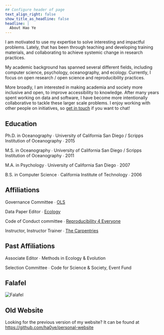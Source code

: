 ```yaml
---
## Configure header of page
text_align_right: false
show_title_as_headline: false
headline: |
  About Hao Ye
---
```


I am motivated to use my expertise to solve interesting and impactful problems. Lately, that has been through teaching and developing training materials, and collaborating to achieve systemic change in research practices.

My academic background has spanned several different fields, including computer science, psychology, oceanography, and ecology. Currently, I focus on open research / open science and reproducibility practices.

More broadly, I am interested in making academia and society more inclusive and open, to improve accessibility to knowledge. After many years spent working on data and software, I have become more intentionally collaborative to tackle these larger scale problems. I enjoy working with other people on initiatives, so [get in touch](../contact) if you want to chat!

## Education

<i class="fas fa-graduation-cap pr2"></i>Ph.D. in Oceanography &#8729; University of California San Diego / Scripps Institution of Oceanography &#8729; 2015

<i class="fas fa-graduation-cap pr2"></i>M.S. in Oceanography &#8729; University of California San Diego / Scripps Institution of Oceanography &#8729; 2011

<i class="fas fa-graduation-cap pr2"></i>M.A. in Psychology &#8729; University of California San Diego &#8729; 2007

<i class="fas fa-graduation-cap pr2"></i>B.S. in Computer Science &#8729; California Institute of Technology &#8729; 2006

## Affiliations

Governance Committee &#8729; [OLS](https://openlifesci.org/)

Data Paper Editor &#8729; [Ecology](https://esajournals.onlinelibrary.wiley.com/journal/19399170)

Code of Conduct committee &#8729; [Reproducibility 4 Everyone](https://www.repro4everyone.org/)

Instructor, Instructor Trainer &#8729; [The Carpentries](https://carpentries.org/)

## Past Affiliations

Associate Editor &#8729; Methods in Ecology & Evolution

Selection Committee &#8729; Code for Science & Society, Event Fund

## Falafel

![Falafel](falafel.jpg)

## Old Website

Looking for the previous version of my website? It can be found at https://github.com/ha0ye/personal-website